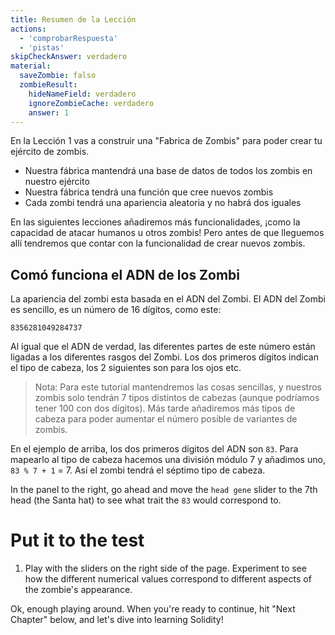 ```yaml
---
title: Resumen de la Lección
actions:
  - 'comprobarRespuesta'
  - 'pistas'
skipCheckAnswer: verdadero
material:
  saveZombie: falso
  zombieResult:
    hideNameField: verdadero
    ignoreZombieCache: verdadero
    answer: 1
---
```

En la Lección 1 vas a construir una "Fabrica de Zombis" para poder crear tu ejército de zombis.

* Nuestra fábrica mantendrá una base de datos de todos los zombis en nuestro ejército
* Nuestra fábrica tendrá una función que cree nuevos zombis
* Cada zombi tendrá una apariencia aleatoria y no habrá dos iguales

En las siguientes lecciones añadiremos más funcionalidades, ¡como la capacidad de atacar humanos u otros zombis! Pero antes de que lleguemos allí tendremos que contar con la funcionalidad de crear nuevos zombis.

## Comó funciona el ADN de los Zombi

La apariencia del zombi esta basada en el ADN del Zombi. El ADN del Zombi es sencillo, es un número de 16 dígitos, como este:

    8356281049284737
    

Al igual que el ADN de verdad, las diferentes partes de este número están ligadas a los diferentes rasgos del Zombi. Los dos primeros dígitos indican el tipo de cabeza, los 2 siguientes son para los ojos etc.

> Nota: Para este tutorial mantendremos las cosas sencillas, y nuestros zombis solo tendrán 7 tipos distintos de cabezas (aunque podríamos tener 100 con dos dígitos). Más tarde añadiremos más tipos de cabeza para poder aumentar el número posible de variantes de zombis.

En el ejemplo de arriba, los dos primeros dígitos del ADN son `83`. Para mapearlo al tipo de cabeza hacemos una división módulo 7 y añadimos uno, `83 % 7 + 1` = 7. Así el zombi tendrá el séptimo tipo de cabeza.

In the panel to the right, go ahead and move the `head gene` slider to the 7th head (the Santa hat) to see what trait the `83` would correspond to.

# Put it to the test

1. Play with the sliders on the right side of the page. Experiment to see how the different numerical values correspond to different aspects of the zombie's appearance.

Ok, enough playing around. When you're ready to continue, hit "Next Chapter" below, and let's dive into learning Solidity!